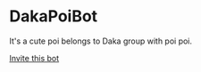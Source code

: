 # DakaPoiBot
It's a cute poi belongs to Daka group with poi poi.

[Invite this bot](https://discordapp.com/oauth2/authorize?client_id=464687748242997248&scope=bot)

